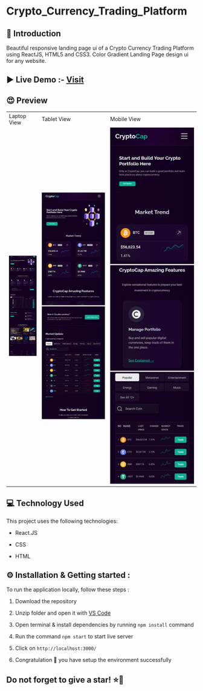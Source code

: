 # Crypto_Currency_Trading_Platform

<h2>👋 Introduction </h3>
Beautiful responsive landing page ui of a Crypto Currency Trading Platform using ReactJS, HTML5 and CSS3. Color Gradient Landing Page design ui for any website.

<h2>▶️ Live Demo  :- <a href="https://responsive-landing-page-ui.netlify.app/" target="_blank">Visit </a>


<h2>😍  Preview </h3>

<table>
  <tr>
    <td>Laptop View</td>
     <td>Tablet View</td>
     <td>Mobile View</td>
  </tr>
  <tr>
    <td><img src="./public/images/laptopss.png"></td>
    <td><img src="./public/images/tab1.png"><img src="./public/images/tab2.png"></td>
    <td><img src="./public//images/mob1.png"><img src="./public/images/mob3.png"><img src="./public/images/mob2.png"></td>
  </tr>

 </table>





<h2>💻 Technology Used</h3>

This project uses the following technologies:

- React.JS

- CSS

- HTML


<h2>⚙️ Installation & Getting started :</h3>

To run the application locally, follow these steps :

1. Download the repository

2. Unzip folder and open it with [VS Code](https://code.visualstudio.com/)

3. Open terminal & install dependencies by running `npm install` command

4. Run the command `npm start` to start live server

5. Click on `http://localhost:3000/`

6. Congratulation 🎉 you have setup the environment successfully




<h2> Do not forget to give a star! ⭐🤗 </h2>
